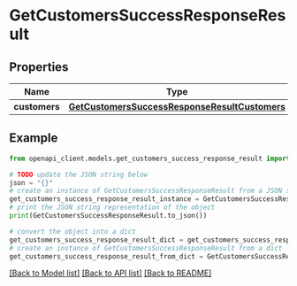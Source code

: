 # GetCustomersSuccessResponseResult


## Properties

Name | Type | Description | Notes
------------ | ------------- | ------------- | -------------
**customers** | [**GetCustomersSuccessResponseResultCustomers**](GetCustomersSuccessResponseResultCustomers.md) |  | 

## Example

```python
from openapi_client.models.get_customers_success_response_result import GetCustomersSuccessResponseResult

# TODO update the JSON string below
json = "{}"
# create an instance of GetCustomersSuccessResponseResult from a JSON string
get_customers_success_response_result_instance = GetCustomersSuccessResponseResult.from_json(json)
# print the JSON string representation of the object
print(GetCustomersSuccessResponseResult.to_json())

# convert the object into a dict
get_customers_success_response_result_dict = get_customers_success_response_result_instance.to_dict()
# create an instance of GetCustomersSuccessResponseResult from a dict
get_customers_success_response_result_from_dict = GetCustomersSuccessResponseResult.from_dict(get_customers_success_response_result_dict)
```
[[Back to Model list]](../README.md#documentation-for-models) [[Back to API list]](../README.md#documentation-for-api-endpoints) [[Back to README]](../README.md)


